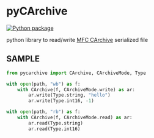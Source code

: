 # pyCArchive
[![Python package](https://github.com/parsdrago/pyCArchive/actions/workflows/python-package.yml/badge.svg)](https://github.com/parsdrago/pyCArchive/actions/workflows/python-package.yml)

python library to read/write [MFC CArchive](https://docs.microsoft.com/en-us/cpp/mfc/serialization-in-mfc?view=msvc-170) serialized file

## SAMPLE

``` python
from pycarchive import CArchive, CArchiveMode, Type

with open(path, "wb") as f:
    with CArchive(f, CArchiveMode.write) as ar:
        ar.write(Type.string, "hello")
        ar.write(Type.int16, -1)

with open(path, "rb") as f:
    with CArchive(f, CArchiveMode.read) as ar:
        ar.read(Type.string)
        ar.read(Type.int16)

```
